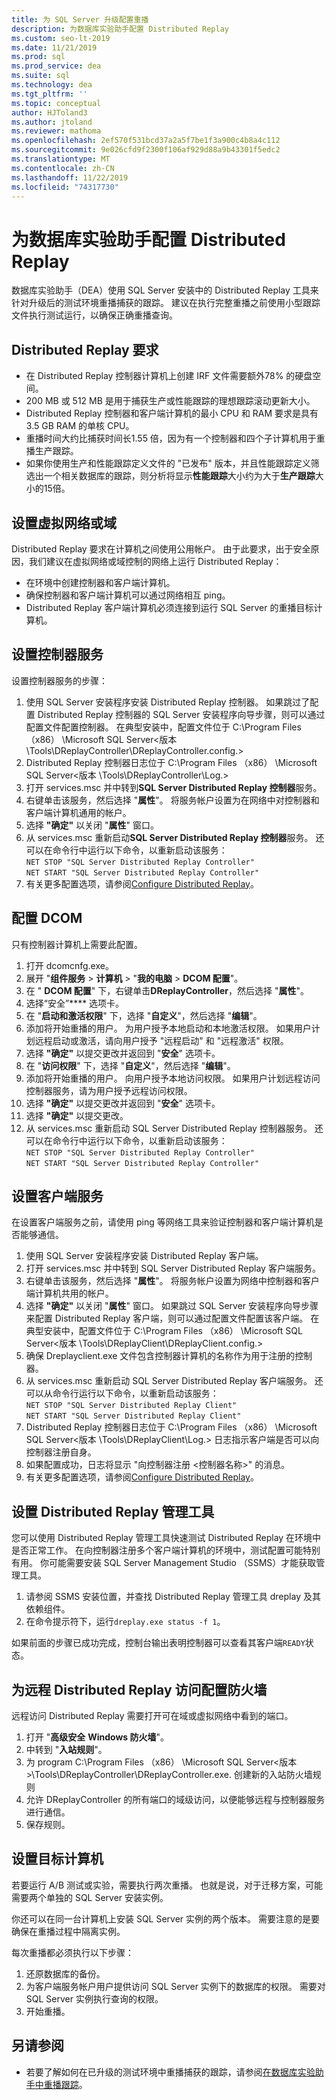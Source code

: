 ```yaml
---
title: 为 SQL Server 升级配置重播
description: 为数据库实验助手配置 Distributed Replay
ms.custom: seo-lt-2019
ms.date: 11/21/2019
ms.prod: sql
ms.prod_service: dea
ms.suite: sql
ms.technology: dea
ms.tgt_pltfrm: ''
ms.topic: conceptual
author: HJToland3
ms.author: jtoland
ms.reviewer: mathoma
ms.openlocfilehash: 2ef570f531bcd37a2a5f7be1f3a900c4b8a4c112
ms.sourcegitcommit: 9e026cfd9f2300f106af929d88a9b43301f5edc2
ms.translationtype: MT
ms.contentlocale: zh-CN
ms.lasthandoff: 11/22/2019
ms.locfileid: "74317730"
---
```

# <a name="configure-distributed-replay-for-database-experimentation-assistant"></a>为数据库实验助手配置 Distributed Replay

数据库实验助手（DEA）使用 SQL Server 安装中的 Distributed Replay 工具来针对升级后的测试环境重播捕获的跟踪。 建议在执行完整重播之前使用小型跟踪文件执行测试运行，以确保正确重播查询。

## <a name="distributed-replay-requirements"></a>Distributed Replay 要求

- 在 Distributed Replay 控制器计算机上创建 IRF 文件需要额外78% 的硬盘空间。
- 200 MB 或 512 MB 是用于捕获生产或性能跟踪的理想跟踪滚动更新大小。
- Distributed Replay 控制器和客户端计算机的最小 CPU 和 RAM 要求是具有 3.5 GB RAM 的单核 CPU。
- 重播时间大约比捕获时间长1.55 倍，因为有一个控制器和四个子计算机用于重播生产跟踪。
- 如果你使用生产和性能跟踪定义文件的 "已发布" 版本，并且性能跟踪定义筛选出一个相关数据库的跟踪，则分析将显示**性能跟踪**大小约为大于**生产跟踪**大小的15倍。

## <a name="set-up-a-virtual-network-or-domain"></a>设置虚拟网络或域

Distributed Replay 要求在计算机之间使用公用帐户。 由于此要求，出于安全原因，我们建议在虚拟网络或域控制的网络上运行 Distributed Replay：

- 在环境中创建控制器和客户端计算机。
- 确保控制器和客户端计算机可以通过网络相互 ping。
- Distributed Replay 客户端计算机必须连接到运行 SQL Server 的重播目标计算机。

## <a name="set-up-the-controller-service"></a>设置控制器服务

设置控制器服务的步骤：

1. 使用 SQL Server 安装程序安装 Distributed Replay 控制器。 如果跳过了配置 Distributed Replay 控制器的 SQL Server 安装程序向导步骤，则可以通过配置文件配置控制器。 在典型安装中，配置文件位于 C:\Program Files （x86） \Microsoft SQL Server\<版本 \Tools\DReplayController\DReplayController.config.\>
2. Distributed Replay 控制器日志位于 C:\Program Files （x86） \Microsoft SQL Server\<版本 \Tools\DReplayController\Log.\>
3. 打开 services.msc 并中转到**SQL Server Distributed Replay 控制器**服务。
4. 右键单击该服务，然后选择 "**属性**"。 将服务帐户设置为在网络中对控制器和客户端计算机通用的帐户。
5. 选择 **"确定"** 以关闭 "**属性**" 窗口。
6. 从 services.msc 重新启动**SQL Server Distributed Replay 控制器**服务。 还可以在命令行中运行以下命令，以重新启动该服务：<br/>
   `NET STOP "SQL Server Distributed Replay Controller"`<br/>
   `NET START "SQL Server Distributed Replay Controller"`
7. 有关更多配置选项，请参阅[Configure Distributed Replay](https://docs.microsoft.com/sql/tools/distributed-replay/configure-distributed-replay)。

## <a name="configure-dcom"></a>配置 DCOM

只有控制器计算机上需要此配置。

1. 打开 dcomcnfg.exe。
2. 展开 "**组件服务** > **计算机** > "**我的电脑** > **DCOM 配置**"。
3. 在 " **DCOM 配置**" 下，右键单击**DReplayController**，然后选择 "**属性**"。
4. 选择“安全”**** 选项卡。
5. 在 "**启动和激活权限**" 下，选择 "**自定义**"，然后选择 "**编辑**"。
6. 添加将开始重播的用户。 为用户授予本地启动和本地激活权限。 如果用户计划远程启动或激活，请向用户授予 "远程启动" 和 "远程激活" 权限。
7. 选择 **"确定"** 以提交更改并返回到 "**安全**" 选项卡。
8. 在 "**访问权限**" 下，选择 "**自定义**"，然后选择 "**编辑**"。
9. 添加将开始重播的用户。 向用户授予本地访问权限。 如果用户计划远程访问控制器服务，请为用户授予远程访问权限。
10. 选择 **"确定"** 以提交更改并返回到 "**安全**" 选项卡。
11. 选择 **"确定"** 以提交更改。
12. 从 services.msc 重新启动 SQL Server Distributed Replay 控制器服务。 还可以在命令行中运行以下命令，以重新启动该服务：<br/>
   `NET STOP "SQL Server Distributed Replay Controller"`<br/>
   `NET START "SQL Server Distributed Replay Controller"`

## <a name="set-up-the-client-service"></a>设置客户端服务

在设置客户端服务之前，请使用 ping 等网络工具来验证控制器和客户端计算机是否能够通信。

1. 使用 SQL Server 安装程序安装 Distributed Replay 客户端。
2. 打开 services.msc 并中转到 SQL Server Distributed Replay 客户端服务。
3. 右键单击该服务，然后选择 "**属性**"。 将服务帐户设置为网络中控制器和客户端计算机共用的帐户。
4. 选择 **"确定"** 以关闭 "**属性**" 窗口。 如果跳过 SQL Server 安装程序向导步骤来配置 Distributed Replay 客户端，则可以通过配置文件配置该客户端。 在典型安装中，配置文件位于 C:\Program Files （x86） \Microsoft SQL Server\<版本 \Tools\DReplayClient\DReplayClient.config.\>
5. 确保 Dreplayclient.exe 文件包含控制器计算机的名称作为用于注册的控制器。
6. 从 services.msc 重新启动 SQL Server Distributed Replay 客户端服务。 还可以从命令行运行以下命令，以重新启动该服务：<br/>
    `NET STOP "SQL Server Distributed Replay Client"`<br/>
    `NET START "SQL Server Distributed Replay Client"`
7. Distributed Replay 控制器日志位于 C:\Program Files （x86） \Microsoft SQL Server\<版本 \Tools\DReplayClient\Log.\> 日志指示客户端是否可以向控制器注册自身。
8. 如果配置成功，日志将显示 "向控制器注册 <控制器名称\>" 的消息。
9. 有关更多配置选项，请参阅[Configure Distributed Replay](https://docs.microsoft.com/sql/tools/distributed-replay/configure-distributed-replay)。

## <a name="set-up-distributed-replay-administration-tools"></a>设置 Distributed Replay 管理工具

您可以使用 Distributed Replay 管理工具快速测试 Distributed Replay 在环境中是否正常工作。 在向控制器注册多个客户端计算机的环境中，测试配置可能特别有用。 你可能需要安装 SQL Server Management Studio （SSMS）才能获取管理工具。

1. 请参阅 SSMS 安装位置，并查找 Distributed Replay 管理工具 dreplay 及其依赖组件。
2. 在命令提示符下，运行`dreplay.exe status -f 1`。

如果前面的步骤已成功完成，控制台输出表明控制器可以查看其客户端`READY`状态。

## <a name="configure-the-firewall-for-remote-distributed-replay-access"></a>为远程 Distributed Replay 访问配置防火墙

远程访问 Distributed Replay 需要打开可在域或虚拟网络中看到的端口。

1. 打开 "**高级安全** **Windows 防火墙**"。
2. 中转到 "**入站规则**"。
3. 为 program C:\Program Files （x86） \Microsoft SQL Server\<版本\>\Tools\DReplayController\DReplayController.exe. 创建新的入站防火墙规则
4. 允许 DReplayController 的所有端口的域级访问，以便能够远程与控制器服务进行通信。
5. 保存规则。

## <a name="set-up-target-computers"></a>设置目标计算机

若要运行 A/B 测试或实验，需要执行两次重播。 也就是说，对于迁移方案，可能需要两个单独的 SQL Server 安装实例。

你还可以在同一台计算机上安装 SQL Server 实例的两个版本。 需要注意的是要确保在重播过程中隔离实例。

每次重播都必须执行以下步骤：

1. 还原数据库的备份。
2. 为客户端服务帐户用户提供访问 SQL Server 实例下的数据库的权限。 需要对 SQL Server 实例执行查询的权限。
3. 开始重播。

## <a name="see-also"></a>另请参阅

- 若要了解如何在已升级的测试环境中重播捕获的跟踪，请参阅[在数据库实验助手中重播跟踪](database-experimentation-assistant-replay-trace.md)。
